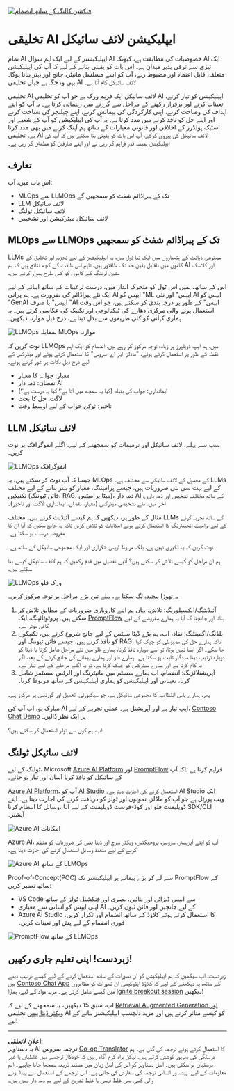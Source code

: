 <!--
CO_OP_TRANSLATOR_METADATA:
{
  "original_hash": "b9d32511b27373a1b21b5789d4fda057",
  "translation_date": "2025-10-17T13:05:21+00:00",
  "source_file": "14-the-generative-ai-application-lifecycle/README.md",
  "language_code": "ur"
}
-->
[![فنکشن کالنگ کے ساتھ انضمام](../../../translated_images/14-lesson-banner.066d74a31727ac121eeac06376a068a397d8e335281e63ce94130d11f516e46b.ur.png)](https://youtu.be/ewtQY_RJrzs?si=dyJ2bjiljH7UUHCh)

# تخلیقی AI ایپلیکیشن لائف سائیکل

تمام AI ایپلیکیشنز کے لیے ایک اہم سوال AI خصوصیات کی مطابقت ہے، کیونکہ AI ایک تیزی سے ترقی پذیر میدان ہے۔ اس بات کو یقینی بنانے کے لیے کہ آپ کی ایپلیکیشن متعلقہ، قابل اعتماد اور مضبوط رہے، آپ کو اسے مسلسل مانیٹر، جانچ اور بہتر بنانا ہوگا۔ یہی وہ جگہ ہے جہاں تخلیقی AI لائف سائیکل کام آتا ہے۔

تخلیقی AI لائف سائیکل ایک فریم ورک ہے جو آپ کو تخلیقی AI ایپلیکیشن کو تیار کرنے، تعینات کرنے اور برقرار رکھنے کے مراحل سے گزرنے میں رہنمائی کرتا ہے۔ یہ آپ کو اپنے اہداف کی وضاحت کرنے، اپنی کارکردگی کی پیمائش کرنے، اپنے چیلنجز کی شناخت کرنے اور اپنے حل کو نافذ کرنے میں مدد کرتا ہے۔ یہ آپ کی ایپلیکیشن کو آپ کے شعبے اور اسٹیک ہولڈرز کے اخلاقی اور قانونی معیارات کے ساتھ ہم آہنگ کرنے میں بھی مدد کرتا ہے۔ تخلیقی AI لائف سائیکل کی پیروی کرکے، آپ اس بات کو یقینی بنا سکتے ہیں کہ آپ کی ایپلیکیشن ہمیشہ قدر فراہم کر رہی ہے اور اپنے صارفین کو مطمئن کر رہی ہے۔

## تعارف

اس باب میں، آپ:

- MLOps سے LLMOps تک کے پیراڈائم شفٹ کو سمجھیں گے
- LLM لائف سائیکل
- لائف سائیکل ٹولنگ
- لائف سائیکل میٹرکیشن اور تشخیص

## MLOps سے LLMOps تک کے پیراڈائم شفٹ کو سمجھیں

LLMs مصنوعی ذہانت کے ہتھیاروں میں ایک نیا ٹول ہیں، یہ ایپلیکیشنز کے لیے تجزیہ اور تخلیق کے کاموں میں ناقابل یقین حد تک طاقتور ہیں، تاہم اس طاقت کے کچھ نتائج ہیں کہ ہم AI اور کلاسک مشین لرننگ کے کاموں کو کس طرح ہموار کرتے ہیں۔

اس کے ساتھ، ہمیں اس ٹول کو متحرک انداز میں، درست ترغیبات کے ساتھ اپنانے کے لیے ایک نئے پیراڈائم کی ضرورت ہے۔ ہم پرانی AI ایپس کو "ML ایپس" اور نئی AI ایپس کو "GenAI ایپس" یا صرف "AI ایپس" کے طور پر درجہ بندی کر سکتے ہیں، جو اس وقت استعمال ہونے والی مرکزی دھارے کی ٹیکنالوجی اور تکنیک کی عکاسی کرتے ہیں۔ یہ ہماری کہانی کو کئی طریقوں سے بدل دیتا ہے، درج ذیل موازنہ دیکھیں۔

![LLMOps بمقابلہ MLOps موازنہ](../../../translated_images/01-llmops-shift.29bc933cb3bb0080a562e1655c0c719b71a72c3be6252d5c564b7f598987e602.ur.png)

نوٹ کریں کہ LLMOps میں، ہم ایپ ڈویلپرز پر زیادہ توجہ مرکوز کر رہے ہیں، انضمام کو ایک اہم نقطہ کے طور پر استعمال کرتے ہوئے، "ماڈلز-ایز-اے-سروس" کا استعمال کرتے ہوئے اور میٹرکس کے لیے درج ذیل نکات پر غور کرتے ہوئے۔

- معیار: جواب کا معیار
- نقصان: ذمہ دار AI
- ایمانداری: جواب کی بنیاد (کیا یہ سمجھ میں آتا ہے؟ کیا یہ درست ہے؟)
- لاگت: حل کا بجٹ
- تاخیر: ٹوکن جواب کے لیے اوسط وقت

## LLM لائف سائیکل

سب سے پہلے، لائف سائیکل اور ترمیمات کو سمجھنے کے لیے، اگلے انفوگرافک پر نوٹ کریں۔

![LLMOps انفوگرافک](../../../translated_images/02-llmops.70a942ead05a7645db740f68727d90160cb438ab71f0fb20548bc7fe5cad83ff.ur.png)

جیسا کہ آپ نوٹ کر سکتے ہیں، یہ MLOps کے معمول کے لائف سائیکل سے مختلف ہے۔ LLMs کے لیے بہت سی نئی ضروریات ہیں، جیسے پرامپٹنگ، معیار کو بہتر بنانے کے لیے مختلف تکنیکیں (فائن ٹیوننگ، RAG، میٹا پرامپٹس)، ذمہ دار AI کے ساتھ مختلف تشخیص اور ذمہ داری، آخر میں، نئے تشخیصی میٹرکس (معیار، نقصان، ایمانداری، لاگت اور تاخیر)۔

مثال کے طور پر، دیکھیں کہ ہم کیسے آئیڈیٹ کرتے ہیں۔ مختلف LLMs کے ساتھ تجربہ کرنے کے لیے پرامپٹ انجینئرنگ کا استعمال کرتے ہوئے امکانات کو تلاش کریں تاکہ یہ جانچ سکیں کہ آیا ان کا مفروضہ درست ہو سکتا ہے۔

نوٹ کریں کہ یہ لکیری نہیں ہے، بلکہ مربوط لوپس، تکراری اور ایک مجموعی سائیکل کے ساتھ ہے۔

ہم ان مراحل کو کیسے تلاش کر سکتے ہیں؟ آئیے تفصیل میں قدم رکھیں کہ ہم لائف سائیکل کیسے بنا سکتے ہیں۔

![LLMOps ورک فلو](../../../translated_images/03-llm-stage-flows.3a1e1c401235a6cfa886ed6ba04aa52a096a545e1bc44fa54d7d5983a7201892.ur.png)

یہ تھوڑا پیچیدہ لگ سکتا ہے، پہلے تین بڑے مراحل پر توجہ مرکوز کریں۔

1. آئیڈیٹنگ/ایکسپلورنگ: تلاش، یہاں ہم اپنے کاروباری ضروریات کے مطابق تلاش کر سکتے ہیں۔ پروٹوٹائپنگ، ایک [PromptFlow](https://microsoft.github.io/promptflow/index.html?WT.mc_id=academic-105485-koreyst) بنانا اور جانچنا کہ آیا یہ ہمارے مفروضے کے لیے کافی موثر ہے۔
1. بلڈنگ/اگمینٹنگ: نفاذ، اب، ہم بڑے ڈیٹا سیٹس کے لیے جانچ شروع کرتے ہیں، تکنیکوں کو نافذ کرتے ہیں، جیسے فائن ٹیوننگ اور RAG، تاکہ ہمارے حل کی مضبوطی کو چیک کیا جا سکے۔ اگر ایسا نہیں ہوتا، تو اسے دوبارہ نافذ کرنا، ہمارے فلو میں نئے مراحل شامل کرنا یا ڈیٹا کو دوبارہ ترتیب دینا مددگار ثابت ہو سکتا ہے۔ ہمارے فلو اور ہمارے پیمانے کی جانچ کرنے کے بعد، اگر یہ کام کرتا ہے اور ہمارے میٹرکس کو چیک کرتا ہے، تو یہ اگلے مرحلے کے لیے تیار ہے۔
1. آپریشنلائزنگ: انضمام، اب ہمارے سسٹم میں مانیٹرنگ اور الرٹس سسٹمز شامل کرنا، تعیناتی اور ایپلیکیشن کو ہماری ایپلیکیشن کے ساتھ مربوط کرنا۔

پھر، ہمارے پاس انتظامیہ کا مجموعی سائیکل ہے، جو سیکیورٹی، تعمیل اور گورننس پر مرکوز ہے۔

مبارک ہو، اب آپ کی AI ایپ تیار ہے اور آپریشنل ہے۔ عملی تجربے کے لیے، [Contoso Chat Demo](https://nitya.github.io/contoso-chat/?WT.mc_id=academic-105485-koreys) پر ایک نظر ڈالیں۔

اب، ہم کون سے ٹولز استعمال کر سکتے ہیں؟

## لائف سائیکل ٹولنگ

ٹولنگ کے لیے، Microsoft [Azure AI Platform](https://azure.microsoft.com/solutions/ai/?WT.mc_id=academic-105485-koreys) اور [PromptFlow](https://microsoft.github.io/promptflow/index.html?WT.mc_id=academic-105485-koreyst) فراہم کرتا ہے تاکہ آپ کے سائیکل کو نافذ کرنا آسان اور تیار ہو جائے۔

[Azure AI Platform](https://azure.microsoft.com/solutions/ai/?WT.mc_id=academic-105485-koreys)، آپ کو [AI Studio](https://ai.azure.com/?WT.mc_id=academic-105485-koreys) استعمال کرنے کی اجازت دیتا ہے۔ AI Studio ایک ویب پورٹل ہے جو آپ کو ماڈلز، نمونوں اور ٹولز کو دریافت کرنے کی اجازت دیتا ہے۔ اپنے وسائل کا انتظام کرنا، UI ڈویلپمنٹ فلو اور کوڈ-فرسٹ ڈویلپمنٹ کے لیے SDK/CLI آپشنز۔

![Azure AI امکانات](../../../translated_images/04-azure-ai-platform.80203baf03a12fa8b166e194928f057074843d1955177baf0f5b53d50d7b6153.ur.png)

Azure AI، آپ کو اپنے آپریشنز، سروسز، پروجیکٹس، ویکٹر سرچ اور ڈیٹا بیس کی ضروریات کو منظم کرنے کے لیے متعدد وسائل استعمال کرنے کی اجازت دیتا ہے۔

![Azure AI کے ساتھ LLMOps](../../../translated_images/05-llm-azure-ai-prompt.a5ce85cdbb494bdf95420668e3464aae70d8b22275a744254e941dd5e73ae0d2.ur.png)

Proof-of-Concept(POC) سے لے کر بڑے پیمانے پر ایپلیکیشنز تک PromptFlow کے ساتھ تعمیر کریں:

- VS Code سے ایپس ڈیزائن اور بنائیں، بصری اور فنکشنل ٹولز کے ساتھ
- اپنی ایپس کو آسانی سے معیاری AI کے لیے جانچیں اور فائن ٹیون کریں۔
- Azure AI Studio کا استعمال کرتے ہوئے کلاؤڈ کے ساتھ انضمام اور تکرار کریں، فوری انضمام کے لیے پش اور تعینات کریں۔

![PromptFlow کے ساتھ LLMOps](../../../translated_images/06-llm-promptflow.a183eba07a3a7fdf4aa74db92a318b8cbbf4a608671f6b166216358d3203d8d4.ur.png)

## زبردست! اپنی تعلیم جاری رکھیں!

زبردست، اب سیکھیں کہ ہم ایپلیکیشن کو ان تصورات کے ساتھ استعمال کرنے کے لیے کیسے ترتیب دیتے ہیں [Contoso Chat App](https://nitya.github.io/contoso-chat/?WT.mc_id=academic-105485-koreyst) کے ساتھ، یہ دیکھنے کے لیے کہ کلاؤڈ ایڈوکیسی ان تصورات کو مظاہروں میں کیسے شامل کرتی ہے۔ مزید مواد کے لیے، ہمارا [Ignite breakout session](https://www.youtube.com/watch?v=DdOylyrTOWg) دیکھیں!

اب، سبق 15 دیکھیں، یہ سمجھنے کے لیے کہ [Retrieval Augmented Generation اور ویکٹر ڈیٹا بیس](../15-rag-and-vector-databases/README.md?WT.mc_id=academic-105485-koreyst) تخلیقی AI کو کیسے متاثر کرتے ہیں اور مزید دلچسپ ایپلیکیشنز بنانے کے لیے!

---

**اعلانِ لاتعلقی**:  
یہ دستاویز AI ترجمہ سروس [Co-op Translator](https://github.com/Azure/co-op-translator) کا استعمال کرتے ہوئے ترجمہ کی گئی ہے۔ ہم درستگی کی بھرپور کوشش کرتے ہیں، لیکن براہ کرم آگاہ رہیں کہ خودکار ترجمے میں غلطیاں یا غیر درستیاں ہو سکتی ہیں۔ اصل دستاویز کو اس کی اصل زبان میں مستند ذریعہ سمجھا جانا چاہیے۔ اہم معلومات کے لیے، پیشہ ور انسانی ترجمہ کی سفارش کی جاتی ہے۔ اس ترجمے کے استعمال سے پیدا ہونے والی کسی بھی غلط فہمی یا غلط تشریح کے لیے ہم ذمہ دار نہیں ہیں۔